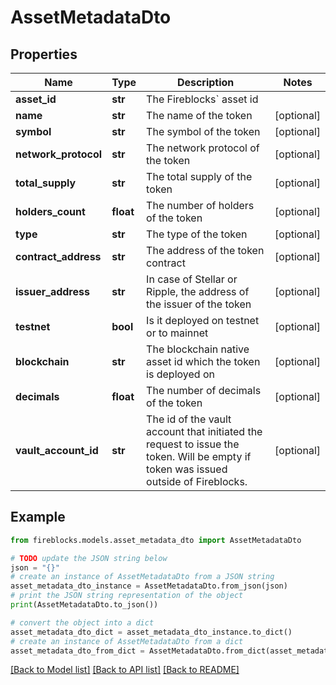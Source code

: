 # AssetMetadataDto


## Properties

Name | Type | Description | Notes
------------ | ------------- | ------------- | -------------
**asset_id** | **str** | The Fireblocks&#x60; asset id | 
**name** | **str** | The name of the token | [optional] 
**symbol** | **str** | The symbol of the token | [optional] 
**network_protocol** | **str** | The network protocol of the token | [optional] 
**total_supply** | **str** | The total supply of the token | [optional] 
**holders_count** | **float** | The number of holders of the token | [optional] 
**type** | **str** | The type of the token | [optional] 
**contract_address** | **str** | The address of the token contract | [optional] 
**issuer_address** | **str** | In case of Stellar or Ripple, the address of the issuer of the token | [optional] 
**testnet** | **bool** | Is it deployed on testnet or to mainnet | [optional] 
**blockchain** | **str** | The blockchain native asset id which the token is deployed on | [optional] 
**decimals** | **float** | The number of decimals of the token | [optional] 
**vault_account_id** | **str** | The id of the vault account that initiated the request to issue the token. Will be empty if token was issued outside of Fireblocks. | [optional] 

## Example

```python
from fireblocks.models.asset_metadata_dto import AssetMetadataDto

# TODO update the JSON string below
json = "{}"
# create an instance of AssetMetadataDto from a JSON string
asset_metadata_dto_instance = AssetMetadataDto.from_json(json)
# print the JSON string representation of the object
print(AssetMetadataDto.to_json())

# convert the object into a dict
asset_metadata_dto_dict = asset_metadata_dto_instance.to_dict()
# create an instance of AssetMetadataDto from a dict
asset_metadata_dto_from_dict = AssetMetadataDto.from_dict(asset_metadata_dto_dict)
```
[[Back to Model list]](../README.md#documentation-for-models) [[Back to API list]](../README.md#documentation-for-api-endpoints) [[Back to README]](../README.md)


